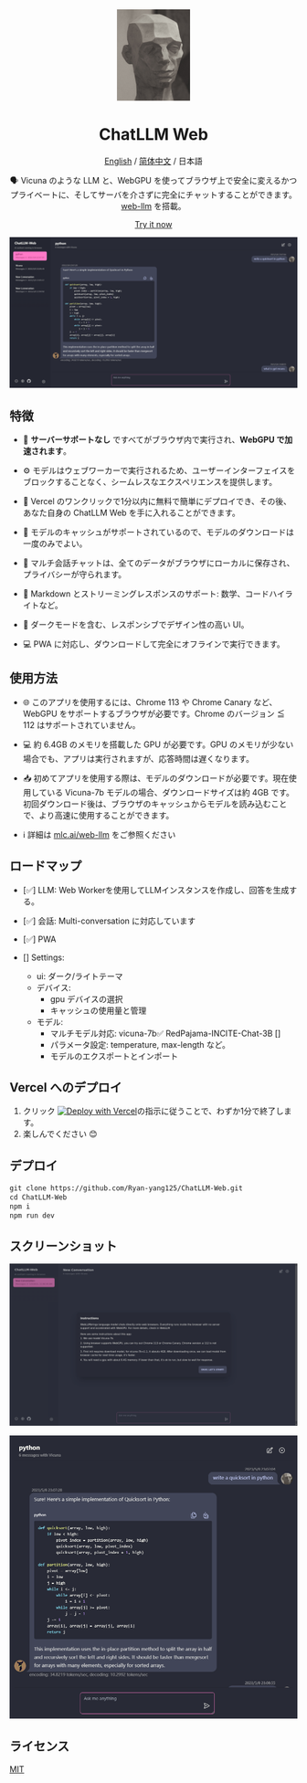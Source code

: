 <div align="center">
<img src="./images/icon.jpg" alt="icon" height="160"/>

<h1 align="center">ChatLLM Web</h1>

[English](../README.md) / [简体中文](./README_CN.md) / 日本語

🗣️ Vicuna のような LLM と、WebGPU を使ってブラウザ上で安全に変えるかつプライベートに、そしてサーバを介さずに完全にチャットすることができます。[web-llm](https://github.com/mlc-ai/web-llm) を搭載。

[Try it now](https://chat-llm-web.vercel.app)

![cover](./images/cover.png)

</div>

## 特徴

- 🤖 **サーバーサポートなし** ですべてがブラウザ内で実行され、**WebGPU で加速されます**。

- ⚙️ モデルはウェブワーカーで実行されるため、ユーザーインターフェイスをブロックすることなく、シームレスなエクスペリエンスを提供します。

- 🚀 Vercel のワンクリックで1分以内に無料で簡単にデプロイでき、その後、あなた自身の ChatLLM Web を手に入れることができます。

- 💾 モデルのキャッシュがサポートされているので、モデルのダウンロードは一度のみでよい。

- 💬 マルチ会話チャットは、全てのデータがブラウザにローカルに保存され、プライバシーが守られます。

- 📝 Markdown とストリーミングレスポンスのサポート: 数学、コードハイライトなど。

- 🎨 ダークモードを含む、レスポンシブでデザイン性の高い UI。

- 💻 PWA に対応し、ダウンロードして完全にオフラインで実行できます。

## 使用方法

- 🌐 このアプリを使用するには、Chrome 113 や Chrome Canary など、WebGPU をサポートするブラウザが必要です。Chrome のバージョン ≦ 112 はサポートされていません。

- 💻 約 6.4GB のメモリを搭載した GPU が必要です。GPU のメモリが少ない場合でも、アプリは実行されますが、応答時間は遅くなります。

- 📥 初めてアプリを使用する際は、モデルのダウンロードが必要です。現在使用している Vicuna-7b モデルの場合、ダウンロードサイズは約 4GB です。初回ダウンロード後は、ブラウザのキャッシュからモデルを読み込むことで、より高速に使用することができます。

- ℹ️ 詳細は [mlc.ai/web-llm](https://mlc.ai/web-llm/) をご参照ください

## ロードマップ

- [✅] LLM: Web Workerを使用してLLMインスタンスを作成し、回答を生成する。

- [✅] 会話: Multi-conversation に対応しています

- [✅] PWA

- [] Settings:
  - ui: ダーク/ライトテーマ
  - デバイス:
    - gpu デバイスの選択
    - キャッシュの使用量と管理
  - モデル:
    - マルチモデル対応: vicuna-7b✅ RedPajama-INCITE-Chat-3B []
    - パラメータ設定: temperature, max-length など。
    - モデルのエクスポートとインポート

## Vercel へのデプロイ

1. クリック
   [![Deploy with Vercel](https://vercel.com/button)](https://vercel.com/new/clone?repository-url=https%3A%2F%2Fgithub.com%2FRyan-yang125%2FChatLLM-Web&project-name=chat-llm-web&repository-name=ChatLLM-Web)の指示に従うことで、わずか1分で終了します。
2. 楽しんでください 😊

## デプロイ

```shell
git clone https://github.com/Ryan-yang125/ChatLLM-Web.git
cd ChatLLM-Web
npm i
npm run dev
```

## スクリーンショット

![Home](./images/home.png)

![More](./images/mobile.png)

## ライセンス

[MIT](./LICENSE)

